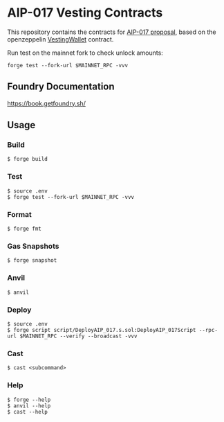 # AIP-017 Vesting Contracts

This repository contains the contracts for [AIP-017 proposal](https://gov.akropolis.io/t/aip-017-akro-a-new-generation-tokenomics-phase-1-and-product-roadmap/624), based on the openzeppelin [VestingWallet](https://github.com/OpenZeppelin/openzeppelin-contracts/blob/v5.0.2/contracts/finance/VestingWallet.sol) contract.

Run test on the mainnet fork to check unlock amounts:

```shell
forge test --fork-url $MAINNET_RPC -vvv
```

## Foundry Documentation

https://book.getfoundry.sh/

## Usage

### Build

```shell
$ forge build
```

### Test

```shell
$ source .env
$ forge test --fork-url $MAINNET_RPC -vvv
```

### Format

```shell
$ forge fmt
```

### Gas Snapshots

```shell
$ forge snapshot
```

### Anvil

```shell
$ anvil
```

### Deploy

```shell
$ source .env
$ forge script script/DeployAIP_017.s.sol:DeployAIP_017Script --rpc-url $MAINNET_RPC --verify --broadcast -vvv
```

### Cast

```shell
$ cast <subcommand>
```

### Help

```shell
$ forge --help
$ anvil --help
$ cast --help
```
